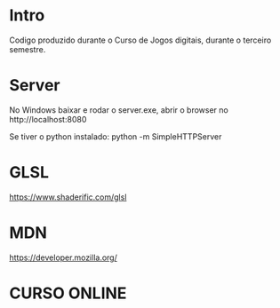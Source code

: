 # Intro

Codigo produzido durante o Curso de Jogos digitais, durante o terceiro semestre.

# Server

No Windows baixar e rodar o server.exe, abrir o browser no http://localhost:8080

Se tiver o python instalado: 
python -m SimpleHTTPServer

# GLSL
https://www.shaderific.com/glsl

# MDN
https://developer.mozilla.org/

# CURSO ONLINE
